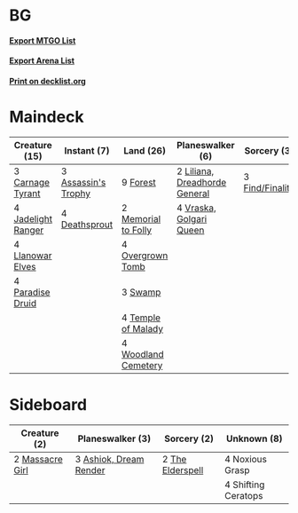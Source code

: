 # BG

#### [Export MTGO List](../collection/BG/BG.txt)
#### [Export Arena List](../collection/BG/BG_arena.txt)
#### [Print on decklist.org](http://decklist.org/?deckmain=3%09Assassin's%20Trophy%0A3%09Carnage%20Tyrant%0A3%09Cavalier%20of%20Thorns%0A4%09Deathsprout%0A3%09Find/Finality%0A9%09Forest%0A4%09Jadelight%20Ranger%0A2%09Liliana,%20Dreadhorde%20General%0A4%09Llanowar%20Elves%0A2%09Memorial%20to%20Folly%0A4%09Overgrown%20Tomb%0A4%09Paradise%20Druid%0A3%09Swamp%0A4%09Temple%20of%20Malady%0A4%09Vraska,%20Golgari%20Queen%0A4%09Woodland%20Cemetery&deckside=3%09Ashiok,%20Dream%20Render%0A2%09Massacre%20Girl%0A4%09Noxious%20Grasp%0A4%09Shifting%20Ceratops%0A2%09The%20Elderspell)
# Maindeck

|                                        Creature (15)                                        |                                         Instant (7)                                          |                                          Land (26)                                           |                                            Planeswalker (6)                                            |                                       Sorcery (3)                                        |    Unknown (3)     |
|---------------------------------------------------------------------------------------------|----------------------------------------------------------------------------------------------|----------------------------------------------------------------------------------------------|--------------------------------------------------------------------------------------------------------|------------------------------------------------------------------------------------------|--------------------|
|3 [Carnage Tyrant](http://gatherer.wizards.com/Pages/Card/Details.aspx?multiverseid=435334)  |3 [Assassin's Trophy](http://gatherer.wizards.com/Pages/Card/Details.aspx?multiverseid=452902)|9 [Forest](http://gatherer.wizards.com/Pages/Card/Details.aspx?multiverseid=439860)           |2 [Liliana, Dreadhorde General](http://gatherer.wizards.com/Pages/Card/Details.aspx?multiverseid=461024)|3 [Find/Finality](http://gatherer.wizards.com/Pages/Card/Details.aspx?multiverseid=452975)|3 Cavalier of Thorns|
|4 [Jadelight Ranger](http://gatherer.wizards.com/Pages/Card/Details.aspx?multiverseid=439793)|4 [Deathsprout](http://gatherer.wizards.com/Pages/Card/Details.aspx?multiverseid=461116)      |2 [Memorial to Folly](http://gatherer.wizards.com/Pages/Card/Details.aspx?multiverseid=443130)|4 [Vraska, Golgari Queen](http://gatherer.wizards.com/Pages/Card/Details.aspx?multiverseid=452963)      |                                                                                          |                    |
|4 [Llanowar Elves](http://gatherer.wizards.com/Pages/Card/Details.aspx?multiverseid=129626)  |                                                                                              |4 [Overgrown Tomb](http://gatherer.wizards.com/Pages/Card/Details.aspx?multiverseid=405103)   |                                                                                                        |                                                                                          |                    |
|4 [Paradise Druid](http://gatherer.wizards.com/Pages/Card/Details.aspx?multiverseid=461098)  |                                                                                              |3 [Swamp](http://gatherer.wizards.com/Pages/Card/Details.aspx?multiverseid=439858)            |                                                                                                        |                                                                                          |                    |
|                                                                                             |                                                                                              |4 [Temple of Malady](http://gatherer.wizards.com/Pages/Card/Details.aspx?multiverseid=380515) |                                                                                                        |                                                                                          |                    |
|                                                                                             |                                                                                              |4 [Woodland Cemetery](http://gatherer.wizards.com/Pages/Card/Details.aspx?multiverseid=443136)|                                                                                                        |                                                                                          |                    |


# Sideboard

|                                       Creature (2)                                       |                                        Planeswalker (3)                                         |                                        Sorcery (2)                                        |    Unknown (8)    |
|------------------------------------------------------------------------------------------|-------------------------------------------------------------------------------------------------|-------------------------------------------------------------------------------------------|-------------------|
|2 [Massacre Girl](http://gatherer.wizards.com/Pages/Card/Details.aspx?multiverseid=461026)|3 [Ashiok, Dream Render](http://gatherer.wizards.com/Pages/Card/Details.aspx?multiverseid=461155)|2 [The Elderspell](http://gatherer.wizards.com/Pages/Card/Details.aspx?multiverseid=461016)|4 Noxious Grasp    |
|                                                                                          |                                                                                                 |                                                                                           |4 Shifting Ceratops|

